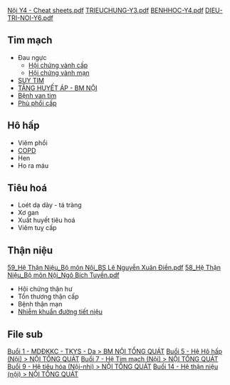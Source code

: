 
[Nội Y4 - Cheat sheets.pdf](file://D:\OneDrive%20-%20UMP\TOT%20NGHIEP\Noi%20tong%20quat\Nội%20Y4%20-%20Cheat%20sheets.pdf)
[TRIEUCHUNG-Y3.pdf](file:///D:/OneDrive%20-%20UMP/Y6/NOI/Sach/TRIEUCHUNG-Y3.pdf)
[BENHHOC-Y4.pdf](file:///D:/OneDrive%20-%20UMP/Y6/NOI/Sach/BENHHOC-Y4.pdf)
[DIEU-TRI-NOI-Y6.pdf](file:///D:/OneDrive%20-%20UMP/Y6/NOI/Sach/DIEU-TRI-NOI-Y6.pdf)


## Tim mạch
- Đau ngực
	- [Hội chứng vành cấp](../../../H%E1%BB%99i%20ch%E1%BB%A9ng%20v%C3%A0nh%20c%E1%BA%A5p.md)
	- [Hội chứng vành mạn](../../../H%E1%BB%99i%20ch%E1%BB%A9ng%20v%C3%A0nh%20m%E1%BA%A1n.md)
- [SUY TIM](./TIM%20M%E1%BA%A0CH/SUY%20TIM.md)
- [TĂNG HUYẾT ÁP - BM NỘI](./TIM%20M%E1%BA%A0CH/T%C4%82NG%20HUY%E1%BA%BET%20%C3%81P%20-%20BM%20N%E1%BB%98I.md)
- [Bệnh van tim](B%C3%AA%CC%A3nh%20van%20tim.md)
- [Phù phổi cấp](../../../Ph%C3%B9%20ph%E1%BB%95i%20c%E1%BA%A5p.md)


## Hô hấp
- Viêm phổi
- [COPD](./H%C3%94%20H%E1%BA%A4P/COPD.md)
- Hen
- Ho ra máu

## Tiêu hoá
- Loét dạ dày - tá tràng
- Xơ gan
- Xuất huyết tiêu hoá
- Viêm tuỵ cấp

## Thận niệu
[59_Hệ Thận Niệu_Bộ môn Nội_BS Lê Nguyễn Xuân Điền.pdf](file:///D:/OneDrive%20-%20UMP/TOT%20NGHIEP/200%20PDF_GUI%20SINH%20VIEN_thienqc/59_H%E1%BB%87%20Th%E1%BA%ADn%20Ni%E1%BB%87u_B%E1%BB%99%20m%C3%B4n%20N%E1%BB%99i_BS%20L%C3%AA%20Nguy%E1%BB%85n%20Xu%C3%A2n%20%C4%90i%E1%BB%81n.pdf)
[58_Hệ Thận Niệu_Bộ môn Nội_Ngô Bích Tuyền.pdf](file:///D:/OneDrive%20-%20UMP/TOT%20NGHIEP/200%20PDF_GUI%20SINH%20VIEN_thienqc/58_H%E1%BB%87%20Th%E1%BA%ADn%20Ni%E1%BB%87u_B%E1%BB%99%20m%C3%B4n%20N%E1%BB%99i_Ng%C3%B4%20B%C3%ADch%20Tuy%E1%BB%81n.pdf)
- Hội chứng thận hư
- Tổn thương thận cấp
- Bệnh thận mạn
- [Nhiễm khuẩn đường tiết niệu](Nhi%C3%AA%CC%83m%20khu%E1%BA%A9n%20%C4%91%C6%B0%E1%BB%9Dng%20ti%E1%BA%BFt%20ni%E1%BB%87u.md)

## File sub
[Buổi 1 - MDĐKKC - TKYS - Da > BM NỘI TỔNG QUÁT](../../Bu%E1%BB%95i%201%20-%20MD%C4%90KKC%20-%20TKYS%20-%20Da.md#BM%20NỘI%20TỔNG%20QUÁT)
[Buổi 5 - Hệ Hô hấp (Nội) > NỘI TỔNG QUÁT](../../Bu%E1%BB%95i%205%20-%20H%E1%BB%87%20H%C3%B4%20h%E1%BA%A5p%20(N%E1%BB%99i).md#NỘI%20TỔNG%20QUÁT)
[Buổi 7 - Hệ Tim mạch (Nội) > NỘI TỔNG QUÁT](../../Bu%E1%BB%95i%207%20-%20H%E1%BB%87%20Tim%20m%E1%BA%A1ch%20(N%E1%BB%99i).md#NỘI%20TỔNG%20QUÁT)
[Buổi 9 - Hệ tiêu hóa (Nội-nhi) > NỘI TỔNG QUÁT](../../Bu%E1%BB%95i%209%20-%20H%E1%BB%87%20ti%C3%AAu%20h%C3%B3a%20(N%E1%BB%99i-nhi).md#NỘI%20TỔNG%20QUÁT)
[Buổi 14 - Hệ thận niệu (nội) > NỘI TỔNG QUÁT](../../Bu%E1%BB%95i%2014%20-%20H%E1%BB%87%20th%E1%BA%ADn%20ni%E1%BB%87u%20(n%E1%BB%99i).md#NỘI%20TỔNG%20QUÁT)